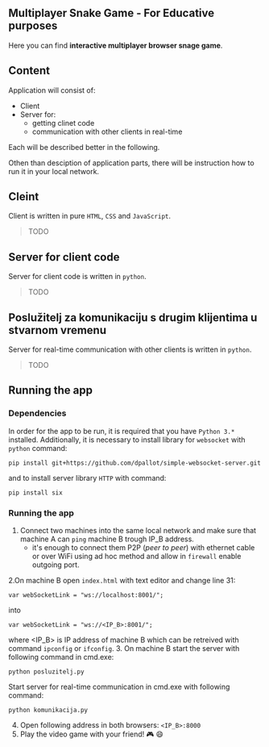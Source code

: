## Multiplayer Snake Game - For Educative purposes

Here you can find **interactive multiplayer browser snage game**.

## Content
Application will consist of:
* Client
* Server for:
  * getting clinet code
  * communication with other clients in real-time
  
Each will be described better in the following.

Othen than desciption of application parts, there will be instruction how to run it in your local network.

## Cleint

Client is written in pure `HTML`, `CSS` and `JavaScript`. 
> TODO

## Server for client code

Server for client code is written in `python`.
> TODO

## Poslužitelj za komunikaciju s drugim klijentima u stvarnom vremenu

Server for real-time communication with other clients is written in `python`.
> TODO

## Running the app

### Dependencies
In order for the app to be run, it is required that you have `Python 3.*` installed.
Additionally, it is necessary to install library for `websocket` with `python` command:
```
pip install git+https://github.com/dpallot/simple-websocket-server.git
```
and to install server library `HTTP` with command:
```
pip install six
```

### Running the app
1. Connect two machines into the same local network and make sure that machine A can `ping` machine B trough IP_B address. 
    - it's enough to connect them P2P (_peer to peer_) with ethernet cable or over WiFi using ad hoc method and allow in `firewall` enable outgoing port.

2.On machine B open `index.html` with text editor and change line 31: 
 ```
var webSocketLink = "ws://localhost:8001/";
```
into
```
var webSocketLink = "ws://<IP_B>:8001/";
```
where <IP_B> is IP address of machine B which can be retreived with command `ipconfig` or `ifconfig`.
3. On machine B start the server with following command in cmd.exe:  
```
python posluzitelj.py
```
Start server for real-time communication in cmd.exe with following command:
```
python komunikacija.py
```
4. Open following address in both browsers: `<IP_B>:8000`
5. Play the video game with your friend! :video_game: :smile:
